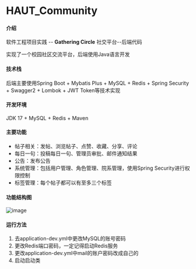 # HAUT_Community

#### 介绍

软件工程项目实践 -- **Gathering Circle** 社交平台--后端代码

实现了一个校园社区交流平台，后端使用Java语言开发

#### 技术栈

后端主要使用Spring Boot + Mybatis Plus + MySQL + Redis + Spring Security + Swagger2 + Lombok + JWT Token等技术实现

#### 开发环境

JDK 17 + MySQL + Redis + Maven

#### 主要功能

- 帖子相关：发帖、浏览帖子、点赞、收藏、分享、评论
- 每日一句：投稿每日一句、管理员审批、邮件通知结果
- 公告：发布公告
- 系统管理：包括用户管理、角色管理、院系管理，使用Spring Security进行权限控制
- 标签管理：每个帖子都可以有至多三个标签

#### 功能结构图

![image](https://github.com/Ephemeral2333/HAUT_Community/assets/88269111/0f7fb96b-b997-451f-9cec-8c45e48c0756)


#### 运行方法

1. 去application-dev.yml中更改MySQL的账号密码
2. 更改Redis端口密码，一定记得启动Redis服务
3. 更改application-dev.yml中mail的账户密码改成自己的
4. 启动启动类
